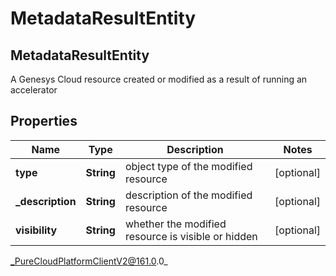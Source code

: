 # MetadataResultEntity

## MetadataResultEntity
A Genesys Cloud resource created or modified as a result of running an accelerator

## Properties

|Name | Type | Description | Notes|
|------------ | ------------- | ------------- | -------------|
| **type** | **String** | object type of the modified resource | [optional] |
| **_description** | **String** | description of the modified resource | [optional] |
| **visibility** | **String** | whether the modified resource is visible or hidden | [optional] |



_PureCloudPlatformClientV2@161.0.0_
